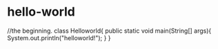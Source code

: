 # hello-world
//the beginning.
class Helloworld{
  public static void main(String[] args){
    System.out.println("helloworld!");
  }
}
